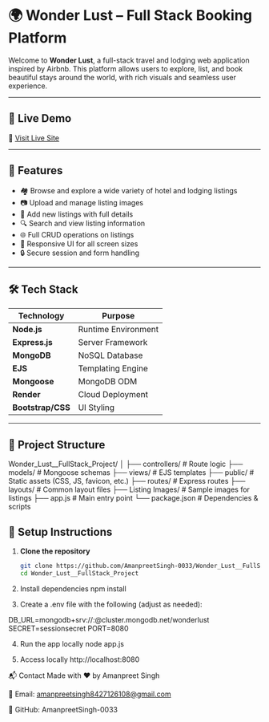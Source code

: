 # 🌍 Wonder Lust – Full Stack Booking Platform

Welcome to **Wonder Lust**, a full-stack travel and lodging web application inspired by Airbnb. This platform allows users to explore, list, and book beautiful stays around the world, with rich visuals and seamless user experience.

---

## 🚀 Live Demo

🔗 [Visit Live Site](https://wanderlust-o11r.onrender.com)

---

## 📌 Features

- 🏘️ Browse and explore a wide variety of hotel and lodging listings
- 📷 Upload and manage listing images
- 📝 Add new listings with full details
- 🔍 Search and view listing information
- 🌐 Full CRUD operations on listings
- 📱 Responsive UI for all screen sizes
- 🔒 Secure session and form handling

---

## 🛠️ Tech Stack

| Technology | Purpose                        |
|------------|--------------------------------|
| **Node.js**   | Runtime Environment             |
| **Express.js**| Server Framework               |
| **MongoDB**   | NoSQL Database                 |
| **EJS**       | Templating Engine              |
| **Mongoose**  | MongoDB ODM                    |
| **Render**    | Cloud Deployment               |
| **Bootstrap/CSS** | UI Styling                 |

---

## 📁 Project Structure

Wonder_Lust__FullStack_Project/
│
├── controllers/ # Route logic
├── models/ # Mongoose schemas
├── views/ # EJS templates
├── public/ # Static assets (CSS, JS, favicon, etc.)
├── routes/ # Express routes
├── layouts/ # Common layout files
├── Listing Images/ # Sample images for listings
├── app.js # Main entry point
└── package.json # Dependencies & scripts


## 🔧 Setup Instructions

1. **Clone the repository**
   ```bash
   git clone https://github.com/AmanpreetSingh-0033/Wonder_Lust__FullStack_Project.git
   cd Wonder_Lust__FullStack_Project

2. Install dependencies
   npm install

3. Create a .env file with the following (adjust as needed):

DB_URL=mongodb+srv://<username>:<password>@cluster.mongodb.net/wonderlust
SECRET=sessionsecret
PORT=8080

4. Run the app locally
node app.js

   
5. Access locally
http://localhost:8080

   

📬 Contact
Made with ❤️ by Amanpreet Singh

📧 Email: amanpreetsingh8427126108@gmail.com

🔗 GitHub: AmanpreetSingh-0033














